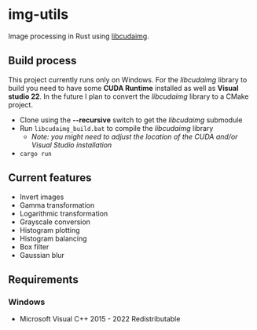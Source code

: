 # img-utils

Image processing in Rust using [libcudaimg](https://github.com/benditorok/libcudaimg/tree/main).

## Build process

This project currently runs only on Windows. For the _libcudaimg_ library to build you need to have some **CUDA Runtime** installed as well as **Visual studio 22**. In the future I plan to convert the _libcudaimg_ library to a CMake project.

- Clone using the **--recursive** switch to get the _libcudaimg_ submodule
- Run `libcudaimg_build.bat` to compile the _libcudaimg_ library
  - _Note: you might need to adjust the location of the CUDA and/or Visual Studio installation_
- `cargo run`

## Current features

- Invert images
- Gamma transformation
- Logarithmic transformation
- Grayscale conversion
- Histogram plotting
- Histogram balancing
- Box filter
- Gaussian blur

## Requirements

### Windows

- Microsoft Visual C++ 2015 - 2022 Redistributable
